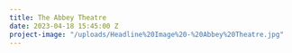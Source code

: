 ```yaml
---
title: The Abbey Theatre
date: 2023-04-18 15:45:00 Z
project-image: "/uploads/Headline%20Image%20-%20Abbey%20Theatre.jpg"
---
```


